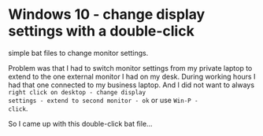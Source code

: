 # Windows 10 - change display settings with a double-click
simple bat files to change monitor settings.

Problem was that I had to switch monitor settings from my private laptop to extend to the one external monitor I had on my desk. During working hours I had that one connected to my  business laptop. And I did not want to always <code>right click on desktop - change display settings - extend to second monitor - ok</code> or use <code>Win-P - click</code>.

So I came up with this double-click bat file...



